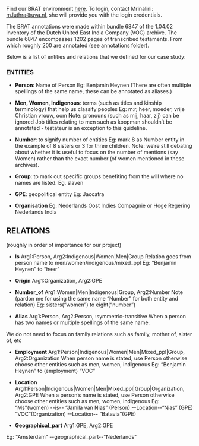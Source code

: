 Find our BRAT environment [here](https://brat.create.humanities.uva.nl/index.xhtml#/). 
To login, contact Mrinalini: m.luthra@uva.nl, she will provide you with the login credentials.

The BRAT annotations were made within bundle 6847 of the 1.04.02 inventory of the Dutch United East India Company (VOC) archive. The bundle 6847 encompasses 1202 pages of transcribed testaments. From which roughly 200 are annotated (see annotations folder).  

Below is a list of entities and relations that we defined for our case study: 

### ENTITIES

- **Person**: Name of Person
Eg: Benjamin Heynen (There are often multiple spellings of the same name, these can be annotated as aliases.)


- **Men, Women, Indigenous**: terms (such as titles and kinship terminology) that help us classify peoples 
Eg: m:r, heer, moeder, vrije Christian vrouw, oom
Note: pronouns (such as mij, haar, zij) can be ignored 
Job titles relating to men such as koopman shouldn’t be annotated - testateur is an exception to this guideline.

- **Number**: to signify number of entities
Eg: mark 8 as Number entity in the example of 8 sisters or 3 for three children.
Note: we’re still debating about whether it is useful to focus on the number of mentions (say Women) rather than the exact number (of women mentioned in these archives).

- **Group**: to mark out specific groups benefiting from the will where no names are listed.
Eg. slaven

- **GPE**: geopolitical entity
Eg: Jaccatra

- **Organisation** 
Eg: Nederlands Oost Indies Compagnie or Hoge Regering Nederlands India


## RELATIONS 
(roughly in order of importance for our project)

- **Is** Arg1:Person, Arg2:Indigenous|Women|Men|Group
Relation goes from person name to men/women/indigenous/mixed_ppl
Eg: “Benjamin Heynen” to “heer”


- **Origin** Arg1:Organization, Arg2:GPE


- **Number_of**  Arg1:Women|Men|Indigenous|Group, Arg2:Number
Note (pardon me for using the same name “Number” for both entity and relation)
Eg: sisters(“women”) to eight(“number”)


- **Alias**  Arg1:Person, Arg2:Person, <REL-TYPE>:symmetric-transitive
When a person has two names or multiple spellings of the same name.

We do not need to focus on family relations such as family, mother of, sister of, etc


- **Employment**  Arg1:Person|Indigenous|Women|Men|Mixed_ppl|Group, Arg2:Organization
When person name is stated, use Person otherwise choose other entities such as men, women, indigenous
Eg: “Benjamin Heynen” to (employment) “VOC”


- **Location**  Arg1:Person|Indigenous|Women|Men|Mixed_ppl|Group|Organization, Arg2:GPE
When a person’s name is stated, use Person otherwise choose other entities such as men, women, indigenous
Eg: “Ms”(women) --is-- “Jamila van Nias” (Person) --Location--“Nias” (GPE)
“VOC”(Organization) --Location-- “Batavia”(GPE)

- **Geographical_part**  Arg1:GPE, Arg2:GPE

Eg: "Amsterdam" --geographical_part--"Nederlands"



